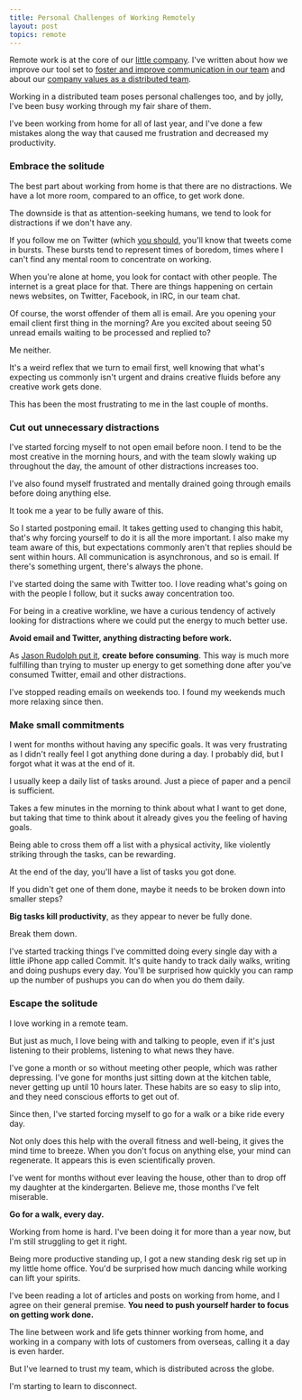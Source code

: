 ```yaml
---
title: Personal Challenges of Working Remotely
layout: post
topics: remote
---
```

Remote work is at the core of our [little company](https://travis-ci.com). I've
written about how we improve our tool set to [foster and improve communication
in our
team](http://blog.travis-ci.com/2014-02-03-how-we-manage-work-in-a-remote-team/)
and about our [company values as a distributed
team](http://blog.travis-ci.com/).

Working in a distributed team poses personal challenges too, and by jolly, I've
been busy working through my fair share of them.

I've been working from home for all of last year, and I've done a few mistakes
along the way that caused me frustration and decreased my productivity.

### Embrace the solitude

The best part about working from home is that there are no distractions. We have
a lot more room, compared to an office, to get work done.

The downside is that as attention-seeking humans, we tend to look for
distractions if we don't have any.

If you follow me on Twitter (which [you should](https://twitter.com/roidrage),
you'll know that tweets come in bursts. These bursts tend to represent times of
boredom, times where I can't find any mental room to concentrate on working.

When you're alone at home, you look for contact with other people. The internet
is a great place for that. There are things happening on certain news websites,
on Twitter, Facebook, in IRC, in our team chat.

Of course, the worst offender of them all is email. Are you opening your email
client first thing in the morning? Are you excited about seeing 50 unread emails
waiting to be processed and replied to?

Me neither.

It's a weird reflex that we turn to email first, well knowing that what's
expecting us commonly isn't urgent and drains creative fluids before any
creative work gets done.

This has been the most frustrating to me in the last couple of months.

### Cut out unnecessary distractions

I've started forcing myself to not open email before noon. I tend to be the most
creative in the morning hours, and with the team slowly waking up throughout the
day, the amount of other distractions increases too.

I've also found myself frustrated and mentally drained going through emails
before doing anything else.

It took me a year to be fully aware of this.

So I started postponing email. It takes getting used to changing this habit,
that's why forcing yourself to do it is all the more important. I also make my
team aware of this, but expectations commonly aren't that replies should be sent
within hours. All communication is asynchronous, and so is email. If there's
something urgent, there's always the phone.

I've started doing the same with Twitter too. I love reading what's going on
with the people I follow, but it sucks away concentration too.

For being in a creative workline, we have a curious tendency of actively looking
for distractions where we could put the energy to much better use.
  
**Avoid email and Twitter, anything distracting before work.**
  
As [Jason Rudolph put
it](http://wynnnetherland.com/journal/i-love-the-smell-of-facepalm-in-the-morning), **create before consuming**. This way is much more
fulfilling than trying to muster up energy to get something done after you've
consumed Twitter, email and other distractions.

I've stopped reading emails on weekends too. I found my weekends much more
relaxing since then.

### Make small commitments

I went for months without having any specific goals. It was very frustrating
as I didn't really feel I got anything done during a day. I probably did, but
I forgot what it was at the end of it.

I usually keep a daily list of tasks around. Just a piece of paper and a
pencil is sufficient.

Takes a few minutes in the morning to think about what I want to get done, but
taking that time to think about it already gives you the feeling of having
goals.

Being able to cross them off a list with a physical activity, like violently
striking through the tasks, can be rewarding.

At the end of the day, you'll have a list of tasks you got done.

If you didn't get one of them done, maybe it needs to be broken down into
smaller steps?

**Big tasks kill productivity**, as they appear to never be fully done.

Break them down.

I've started tracking things I've committed doing every single day with a
little iPhone app called Commit. It's quite handy to track daily walks,
writing and doing pushups every day. You'll be surprised how quickly you can
ramp up the number of pushups you can do when you do them daily.

### Escape the solitude

I love working in a remote team.

But just as much, I love being with and talking to people, even if it's just
listening to their problems, listening to what news they have.

I've gone a month or so without meeting other people, which was rather
depressing. I've gone for months just sitting down at the kitchen table, never
getting up until 10 hours later. These habits are so easy to slip into, and
they need conscious efforts to get out of.

Since then, I've started forcing myself to go for a walk or a bike ride every
day.

Not only does this help with the overall fitness and well-being, it gives the
mind time to breeze. When you don't focus on anything else, your mind can
regenerate. It appears this is even scientifically proven.

I've went for months without ever leaving the house, other than to drop off my
daughter at the kindergarten. Believe me, those months I've felt miserable.

**Go for a walk, every day.**

Working from home is hard. I've been doing it for more than a year now, but
I'm still struggling to get it right.

Being more productive standing up, I got a new standing desk rig set up in my
little home office. You'd be surprised how much dancing while working can lift
your spirits.

I've been reading a lot of articles and posts on working from home, and I
agree on their general premise. **You need to push yourself harder to focus on
getting work done.**

The line between work and life gets thinner working from home, and working in
a company with lots of customers from overseas, calling it a day is even
harder.

But I've learned to trust my team, which is distributed across the globe.

I'm starting to learn to disconnect.
